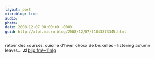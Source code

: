```yaml
---
layout: post
microblog: true
audio: 
photo: 
date: 2008-12-07 00:00:00 -0000
guid: http://xtof.micro.blog/2008/12/07/t1043373345.html
---
```

retour des courses. cuisine d'hiver choux de bruxelles - listening autumn leaves...  ♫ [blip.fm/~11nlg](http://blip.fm/~11nlg)
